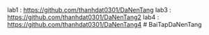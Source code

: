 lab1 : https://github.com/thanhdat0301/DaNenTang
lab3 : https://github.com/thanhdat0301/DaNenTang2
lab4 : https://github.com/thanhdat0301/DaNenTang4
#   B a i T a p D a N e n T a n g 
 
 
